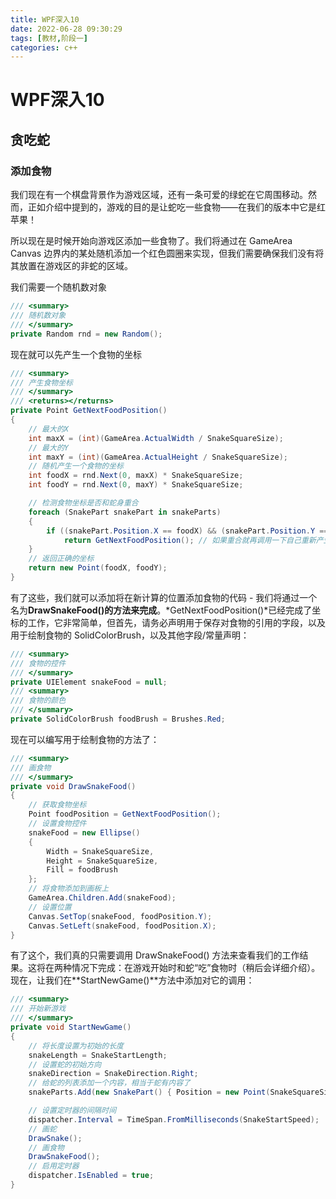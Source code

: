 ```yaml
---
title: WPF深入10
date: 2022-06-28 09:30:29
tags: [教材,阶段一]
categories: c++
---
```


# WPF深入10

## 贪吃蛇

### 添加食物

我们现在有一个棋盘背景作为游戏区域，还有一条可爱的绿蛇在它周围移动。然而，正如介绍中提到的，游戏的目的是让蛇吃一些食物——在我们的版本中它是红苹果！

所以现在是时候开始向游戏区添加一些食物了。我们将通过在 GameArea Canvas 边界内的某处随机添加一个红色圆圈来实现，但我们需要确保我们没有将其放置在游戏区的非蛇的区域。

我们需要一个随机数对象

```c#
/// <summary>
/// 随机数对象
/// </summary>
private Random rnd = new Random();
```

现在就可以先产生一个食物的坐标

```c#
/// <summary>
/// 产生食物坐标
/// </summary>
/// <returns></returns>
private Point GetNextFoodPosition()
{
    // 最大的X
    int maxX = (int)(GameArea.ActualWidth / SnakeSquareSize);
    // 最大的Y
    int maxY = (int)(GameArea.ActualHeight / SnakeSquareSize);
    // 随机产生一个食物的坐标
    int foodX = rnd.Next(0, maxX) * SnakeSquareSize;
    int foodY = rnd.Next(0, maxY) * SnakeSquareSize;

    // 检测食物坐标是否和蛇身重合
    foreach (SnakePart snakePart in snakeParts)
    {
        if ((snakePart.Position.X == foodX) && (snakePart.Position.Y == foodY))
            return GetNextFoodPosition(); // 如果重合就再调用一下自己重新产生一个坐标，并且作为返回值
    }
    // 返回正确的坐标
    return new Point(foodX, foodY);
}
```

有了这些，我们就可以添加将在新计算的位置添加食物的代码 - 我们将通过一个名为**DrawSnakeFood()**的方法来**完成**。*GetNextFoodPosition()*已经完成了坐标的工作，它非常简单，但首先，请务必声明用于保存对食物的引用的字段，以及用于绘制食物的 SolidColorBrush，以及其他字段/常量声明：

```c#
/// <summary>
/// 食物的控件
/// </summary>
private UIElement snakeFood = null;
/// <summary>
/// 食物的颜色
/// </summary>
private SolidColorBrush foodBrush = Brushes.Red;
```

现在可以编写用于绘制食物的方法了：

```c#
/// <summary>
/// 画食物
/// </summary>
private void DrawSnakeFood()
{
    // 获取食物坐标
    Point foodPosition = GetNextFoodPosition();
    // 设置食物控件
    snakeFood = new Ellipse()
    {
        Width = SnakeSquareSize,
        Height = SnakeSquareSize,
        Fill = foodBrush
    };
    // 将食物添加到画板上
    GameArea.Children.Add(snakeFood);
    // 设置位置
    Canvas.SetTop(snakeFood, foodPosition.Y);
    Canvas.SetLeft(snakeFood, foodPosition.X);
}
```

有了这个，我们真的只需要调用 DrawSnakeFood() 方法来查看我们的工作结果。这将在两种情况下完成：在游戏开始时和蛇“吃”食物时（稍后会详细介绍）。现在，让我们在**StartNewGame()**方法中添加对它的调用：

```c#
/// <summary>
/// 开始新游戏
/// </summary>
private void StartNewGame()
{
    // 将长度设置为初始的长度
    snakeLength = SnakeStartLength;
    // 设置蛇的初始方向
    snakeDirection = SnakeDirection.Right;
    // 给蛇的列表添加一个内容，相当于蛇有内容了
    snakeParts.Add(new SnakePart() { Position = new Point(SnakeSquareSize * 5, SnakeSquareSize * 5) });

    // 设置定时器的间隔时间
    dispatcher.Interval = TimeSpan.FromMilliseconds(SnakeStartSpeed);
    // 画蛇  
    DrawSnake();
    // 画食物
    DrawSnakeFood();
    // 启用定时器 
    dispatcher.IsEnabled = true;
}
```

